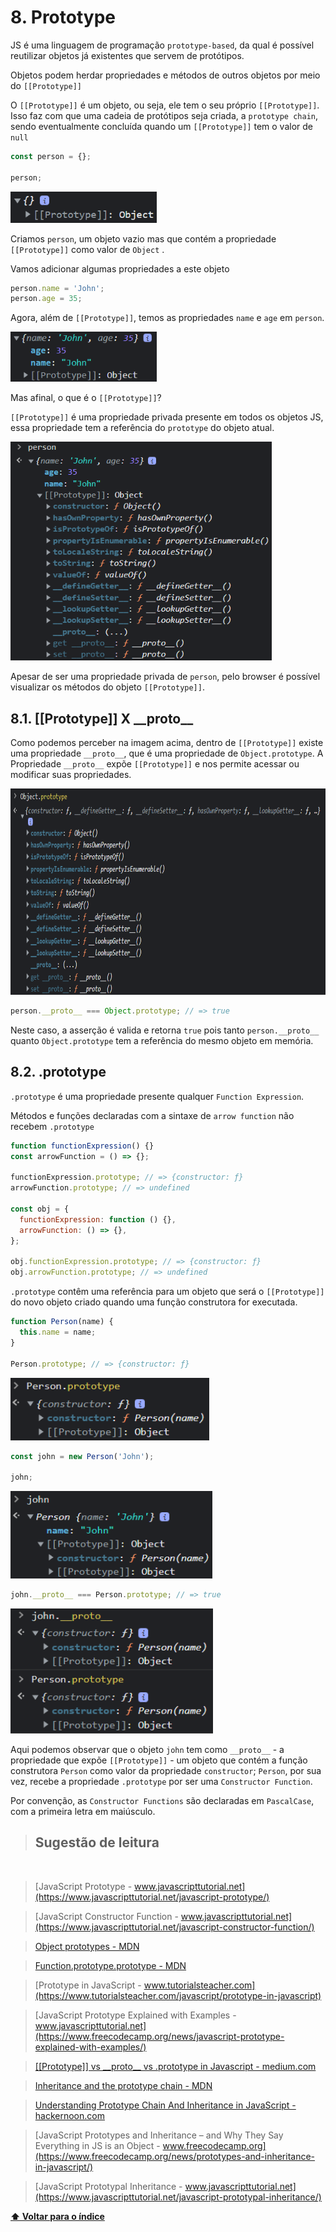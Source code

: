 # 8. Prototype

JS é uma linguagem de programação `prototype-based`, da qual é possível reutilizar objetos já existentes que servem de protótipos.

Objetos podem herdar propriedades e métodos de outros objetos por meio do `[[Prototype]]`

O `[[Prototype]]` é um objeto, ou seja, ele tem o seu próprio `[[Prototype]]`. Isso faz com que uma cadeia de protótipos seja criada, a `prototype chain`, sendo eventualmente concluída quando um `[[Prototype]]` tem o valor de `null`

```js
const person = {};

person;
```

<img height='50px' src='assets/img/obj-prototype.png'/>

Criamos `person`, um objeto vazio mas que contém a propriedade `[[Prototype]]` como valor de `Object` .

Vamos adicionar algumas propriedades a este objeto

```js
person.name = 'John';
person.age = 35;
```

Agora, além de `[[Prototype]]`, temos as propriedades `name` e `age` em `person`.

<img height='80px' src='assets/img/obj-prototype-properties.png'>

Mas afinal, o que é o `[[Prototype]]`?

`[[Prototype]]` é uma propriedade privada presente em todos os objetos JS, essa propriedade tem a referência do `prototype` do objeto atual.

<img height='350px' src= 'assets/img/obj-prototype-expanded.png'/>

Apesar de ser uma propriedade privada de `person`, pelo browser é possível visualizar os métodos do objeto `[[Prototype]]`.

## 8.1. [[Prototype]] X \_\_proto\_\_

Como podemos perceber na imagem acima, dentro de `[[Prototype]]` existe uma propriedade `__proto__`, que é uma propriedade de `Object.prototype`. A Propriedade `__proto__` expõe `[[Prototype]]` e nos permite acessar ou modificar suas propriedades.

<img height='330px' width='750px' src='assets/img/Object.prototype.png'/>

```js
person.__proto__ === Object.prototype; // => true
```

Neste caso, a asserção é valida e retorna `true` pois tanto `person.__proto__` quanto `Object.prototype` tem a referência do mesmo objeto em memória.

## 8.2. .prototype

`.prototype` é uma propriedade presente qualquer `Function Expression`.

Métodos e funções declaradas com a sintaxe de `arrow function` não recebem `.prototype`

```js
function functionExpression() {}
const arrowFunction = () => {};

functionExpression.prototype; // => {constructor: ƒ}
arrowFunction.prototype; // => undefined

const obj = {
  functionExpression: function () {},
  arrowFunction: () => {},
};

obj.functionExpression.prototype; // => {constructor: ƒ}
obj.arrowFunction.prototype; // => undefined
```

`.prototype` contêm uma referência para um objeto que será o `[[Prototype]]` do novo objeto criado quando uma função construtora for executada.

```js
function Person(name) {
  this.name = name;
}

Person.prototype; // => {constructor: ƒ}
```

  <img height='100px'  src='assets/img/Person.prototype.png'/>

```js
const john = new Person('John');

john;
```

  <img height='140px'  src='assets/img/john.Obj.png'/>

```js
john.__proto__ === Person.prototype; // => true
```

  <img height='200px'  src='assets/img/john.proto-Person.prototype.png'/>

Aqui podemos observar que o objeto `john` tem como `__proto__` - a propriedade que expõe `[[Prototype]]` - um objeto que contém a função construtora `Person` como valor da propriedade `constructor`; `Person`, por sua vez, recebe a propriedade `.prototype` por ser uma `Constructor Function`.

Por convenção, as `Constructor Functions` são declaradas em `PascalCase`, com a primeira letra em maiúsculo.

> ## Sugestão de leitura

<br/>

> [JavaScript Prototype - www.javascripttutorial.net](https://www.javascripttutorial.net/javascript-prototype/)

> [JavaScript Constructor Function - www.javascripttutorial.net](https://www.javascripttutorial.net/javascript-constructor-function/)

> [Object prototypes - MDN](https://developer.mozilla.org/en-US/docs/Learn/JavaScript/Objects/Object_prototypes)

> [Function.prototype.prototype - MDN](https://developer.mozilla.org/en-US/docs/Web/JavaScript/Reference/Global_Objects/Function/prototype)

> [Prototype in JavaScript - www.tutorialsteacher.com](https://www.tutorialsteacher.com/javascript/prototype-in-javascript)

> [JavaScript Prototype Explained with Examples - www.javascripttutorial.net](https://www.freecodecamp.org/news/javascript-prototype-explained-with-examples/)

> [[[Prototype]] vs \_\_proto\_\_ vs .prototype in Javascript - medium.com](https://medium.com/@eamonocallaghan/prototype-vs-proto-vs-prototype-in-javascript-6758cadcbae8)

> [Inheritance and the prototype chain - MDN](https://developer.mozilla.org/en-US/docs/Web/JavaScript/Inheritance_and_the_prototype_chain#constructors)

> [Understanding Prototype Chain And Inheritance in JavaScript - hackernoon.com](https://hackernoon.com/understanding-prototype-chain-and-inheritance-in-javascript-5c2w31oa)

> [JavaScript Prototypes and Inheritance – and Why They Say Everything in JS is an Object - www.freecodecamp.org](https://www.freecodecamp.org/news/prototypes-and-inheritance-in-javascript/)

> [JavaScript Prototypal Inheritance - www.javascripttutorial.net](https://www.javascripttutorial.net/javascript-prototypal-inheritance/)

**[⬆ Voltar para o índice](./README.md#javascript---advanced-concepts)**
